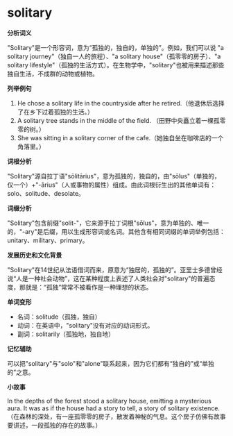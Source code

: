 # solitary

**分析词义**

  

"Solitary"是一个形容词，意为“孤独的，独自的，单独的”。例如，我们可以说 "a solitary journey"（独自一人的旅程）、"a solitary house"（孤零零的房子）、"a solitary lifestyle"（孤独的生活方式）。在生物学中，"solitary"也被用来描述那些独自生活，不成群的动物或植物。

  

**列举例句**

  

1.  He chose a solitary life in the countryside after he retired.（他退休后选择了在乡下过着孤独的生活。）
2.  A solitary tree stands in the middle of the field. （田野中央矗立着一棵孤零零的树。）
3.  She was sitting in a solitary corner of the cafe.（她独自坐在咖啡店的一个角落里。）

  

**词根分析**

  

"Solitary"源自拉丁语"sōlitārius"，意为孤独的，独自的，由"sōlus"（单独的，仅一个）+"-ārius"（人或事物的属性）组成。由此词根衍生出的其他单词有：solo、solitude、desolate。

  

**词缀分析**

  

"Solitary"包含前缀"solit-"，它来源于拉丁词根"sōlus"，意为单独的、唯一的，"-ary"是后缀，用以生成形容词或名词。其他含有相同词缀的单词举例包括：unitary、military、primary。

  

**发展历史和文化背景**

  

"Solitary"在14世纪从法语借词而来，原意为“独居的，孤独的”。亚里士多德曾经说“人是一种社会动物”，这在某种程度上表述了人类社会对"solitary"的普遍态度，那就是：“孤独”常常不被看作是一种理想的状态。

  

**单词变形**

  

*   名词：solitude（孤独，独自）
*   动词：在英语中，"solitary"没有对应的动词形式。
*   副词：solitarily（孤独地，独自地）

  

**记忆辅助**

  

可以把"solitary"与"solo"和"alone"联系起来，因为它们都有“独自的”或“单独的”之意。

  

**小故事**

  

In the depths of the forest stood a solitary house, emitting a mysterious aura. It was as if the house had a story to tell, a story of solitary existence.（在森林的深处，有一座孤零零的房子，散发着神秘的气息。这个房子仿佛有故事要讲述，一段孤独的存在的故事。）
